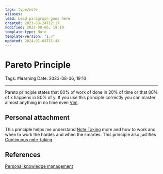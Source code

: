 ```yaml
---
tags: type/note
aliases: 
lead: Lead paragraph goes here
created: 2023-08-24T12:17
modified: 2023-08-06, 19:10
template-type: Note
template-version: "1.7"
updated: 2024-01-04T11:43
---
```


# Pareto Principle

Tags: #learning 
Date: 2023-08-06, 19:10

---

Pareto principle states that 80% of work of done in 20% of time or that 80% of x happens in 80% of y. If you use this principle correctly you can master almost anything in no time even [Vim](Vim.md). 

## Personal attachment 

This principle helps me understand [Note Taking](Note%20Taking) more and how to work and when to work the hardes and when the smartes. This principle also justifies [Continuous note-taking](Continuous%20note-taking.md).

## References

[Personal knowledge management](Personal%20knowledge%20management.md)
